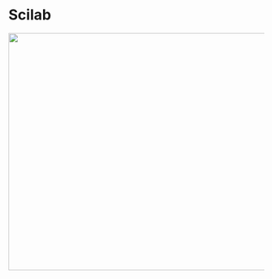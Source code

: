 # Scilab
 <img width="953" height="468.5" src="https://raw.githubusercontent.com/LuizFelipeNeves/Scilab/master/Técnicas computacionais/Exercícios/5/5.PNG">
